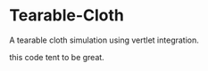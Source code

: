 Tearable-Cloth
==============

A tearable cloth simulation using vertlet integration.



this code tent to be great. 
